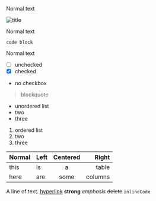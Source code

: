 Normal text

![title](https://placehold.it/100x50)

Normal text

```
code block
```

Normal text

* [ ] unchecked
* [x] checked
* no checkbox

> blockquote

* unordered list
* two
* three

1. ordered list
2. two
3. three

| Normal | Left | Centered |   Right |
| ------ | :--- | :------: | ------: |
| this   | is   |     a    |   table |
| here   | are  |   some   | columns |

A line of text.
[hyperlink](https://google.com)
**strong**
_emphasis_
~~delete~~
`inlineCode`

